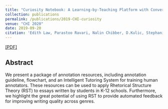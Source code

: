 ```yaml
---
title: "Curiosity Notebook: A Learning-by-Teaching Platform with Conversational Agents."
collection: publications
permalink: /publications/2019-CHI-curiosity
venue: "CHI 2020"
date: 2019-09-20
citation: 'Edith Law, Parastoo Ravari, Nalin Chibber, D.Kulic, Stephanie Lin, K. Pantasdo, Jessy Ceha, Sangho Suh, N.Dillen, <b>Kexin Yang</b>' <b>CHI 2020</b>.'
---  
```

[[PDF]](https://xjwangsjtu.github.io/files/mlp.pdf)

## Abstract
We present a package of annotation resources, including annotation guideline, flowchart, and an Intelligent Tutoring System for training human annotators. These resources can be used to apply Rhetorical Structure Theory (RST) to essays written by students in K-12 schools. Furthermore, we highlight the great potential of using RST to provide automated feedback for improving writing quality across genres.
